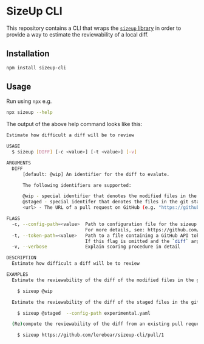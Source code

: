 # SizeUp CLI

This repository contains a CLI that wraps the [`sizeup` library](https://github.com/lerebear/sizeup-core) in order to provide a way to estimate the reviewability of a local diff.

## Installation

```sh
npm install sizeup-cli
```

## Usage

Run using `npx` e.g.

```sh
npx sizeup --help
```

The output of the above help command looks like this:

```sh
Estimate how difficult a diff will be to review

USAGE
  $ sizeup [DIFF] [-c <value>] [-t <value>] [-v]

ARGUMENTS
  DIFF
      [default: @wip] An identifier for the diff to evalute.

      The following identifiers are supported:

      @wip - special identifier that denotes the modified files in the git working tree (i.e. the result of `git diff`)
      @staged - special identifer that denotes the files in the git staging area (i.e. the result of `git diff --staged`)
      <url> - The URL of a pull request on GitHub (e.g. "https://github.com/lerebear/sizeup-cli/pull/1")

FLAGS
  -c, --config-path=<value>  Path to configuration file for the sizeup lib.
                             For more details, see: https://github.com/lerebear/sizeup-core#configuration
  -t, --token-path=<value>   Path to a file containing a GitHub API token.
                             If this flag is omitted and the `diff` argument is a URL, then this tool will prompt for a token instead.
  -v, --verbose              Explain scoring procedure in detail

DESCRIPTION
  Estimate how difficult a diff will be to review

EXAMPLES
  Estimate the reviewability of the diff of the modified files in the git working tree

    $ sizeup @wip

  Estimate the reviewability of the diff of the staged files in the git index using a custom configuration file

    $ sizeup @staged  --config-path experimental.yaml

  (Re)compute the reviewability of the diff from an existing pull request

    $ sizeup https://github.com/lerebear/sizeup-cli/pull/1
```
